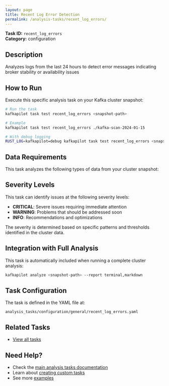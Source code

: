 ```yaml
---
layout: page
title: Recent Log Error Detection
permalink: /analysis-tasks/recent_log_errors/
---
```


**Task ID:** `recent_log_errors`  
**Category:** configuration

## Description

Analyzes logs from the last 24 hours to detect error messages indicating broker stability or availability issues

## How to Run

Execute this specific analysis task on your Kafka cluster snapshot:

```bash
# Run the task
kafkapilot task test recent_log_errors <snapshot-path>

# Example
kafkapilot task test recent_log_errors ./kafka-scan-2024-01-15

# With debug logging
RUST_LOG=kafkapilot=debug kafkapilot task test recent_log_errors <snapshot-path>
```

## Data Requirements

This task analyzes the following types of data from your cluster snapshot:



## Severity Levels

This task can identify issues at the following severity levels:

- **CRITICAL**: Severe issues requiring immediate attention
- **WARNING**: Problems that should be addressed soon  
- **INFO**: Recommendations and optimizations

The severity is determined based on specific patterns and thresholds identified in the cluster data.

## Integration with Full Analysis

This task is automatically included when running a complete cluster analysis:

```bash
kafkapilot analyze <snapshot-path> --report terminal,markdown
```

## Task Configuration

The task is defined in the YAML file at:
```
analysis_tasks/configuration/general/recent_log_errors.yaml
```

## Related Tasks

- [View all tasks](../)

## Need Help?

- Check the [main analysis tasks documentation](../)
- Learn about [creating custom tasks](/how-to#custom-analysis-tasks)
- See more [examples](/examples#analysis-tasks)

